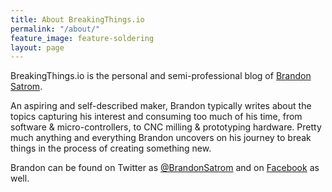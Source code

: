 ```yaml
---
title: About BreakingThings.io
permalink: "/about/"
feature_image: feature-soldering
layout: page
---
```


BreakingThings.io is the personal and semi-professional blog of [Brandon Satrom](/author/brandon). 

An aspiring and self-described maker, Brandon typically writes about the topics capturing his interest and consuming too much of his time, from software & micro-controllers, to CNC milling & prototyping hardware. Pretty much anything and everything Brandon uncovers on his journey to break things in the process of creating something new.

Brandon can be found on Twitter as [@BrandonSatrom](http://twitter.com/brandonsatrom) and on [Facebook](http://facebook.com/brandon.satrom) as well.